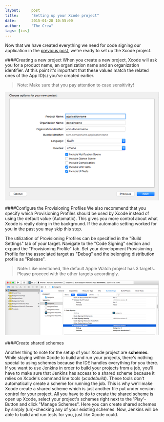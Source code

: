```yaml
---
layout:     post
title:      "Setting up your Xcode project"
date:       2015-01-28 10:55:00
author:     "The Crew"
tags: [ios]
---
```


Now that we have created everything we need for code signing our application in the [previous post](http://ciforios.github.io/2015/01/29/Code-Signing/), we're ready to set up the Xcode project.

####Creating a new project
When you create a new project, Xcode will ask you for a product name, an organization name and an organization identifier. At this point it's important that these values match the related ones of the App ID(s) you've created earlier.

> Note: Make sure that you pay attention to case sensitivity!

![image](/img/xcode-create-project.png)

####Configure the Provisioning Profiles
We also recommend that you specify which Provisioning Profiles should be used by Xcode instead of using the default value (Automatic). This gives you more control about what Xcode is really doing in the background. If the automatic setting worked for you in the past you may skip this step.

The utilization of Provisioning Profiles can be specified in the "Build Settings" tab of your target. Navigate to the "Code Signing" section and expand the "Provisioning Profile" tab. Set your development Provisioning Profile for the associated target as "Debug" and the belonging distribution profile as "Release".

> Note: Like mentioned, the default Apple Watch project has 3 targets. Please proceed with the other targets accordingly.

![image](/img/xcode-provisioning.png)

####Create shared schemes

Another thing to note for the setup of your Xcode project are **schemes**. While staying within Xcode to build and run your projects, there's nothing special to using schemes because the IDE handles everything for you there. If you want to use Jenkins in order to build your projects from a job, you'll have to make sure that Jenkins has access to a shared scheme because it relies on Xcode's command line tools (*xcodebuild*). These tools don't automatically create a scheme for running the job. This is why we'll make Xcode create a shared scheme which is just another file put under version control for your project. All you have to do to create the shared scheme is open up Xcode, select your project's schemes right next to the 'Play'-Button and click "Manage Schemes". Here you can create shared schemes by simply (un)-checking any of your existing schemes. Now, Jenkins will be able to build and run tests for you, just like Xcode could.